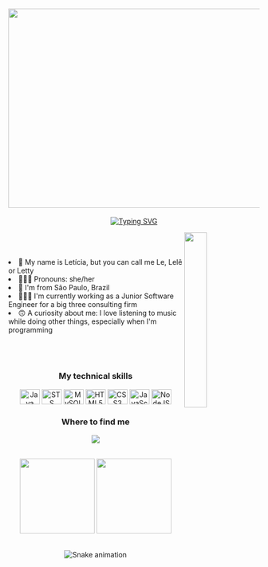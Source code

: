 <h4 align="center">
<img height="400px" width="800px" src="https://i.imgur.com/OqzFQ6Q.gif">
</h4>

<p align="center">
<a href="https://git.io/typing-svg"><img src="https://readme-typing-svg.herokuapp.com?font=Fira+Code&pause=1000&color=8C18F7&center=true&vCenter=true&width=435&lines=Hello%2C+World!+%F0%9F%99%83" alt="Typing SVG" /></a>
</p>

<div>
<img src=https://i.imgur.com/yoDh20I.gif" width="30%" height="30%" align="right">
</div>

<br>
<br>                                          
<br>                                                               
  
<li>💜 My name is Letícia, but you can call me Le, Lelê or Letty</li>
<li>🙆🏽‍♀️ Pronouns: she/her</li>
<li>📌 I'm from São Paulo, Brazil</li>
<li>👩🏽‍💻 I'm currently working as a Junior Software Engineer for a big three consulting firm</li>
<li>🙃 A curiosity about me: I love listening to music while doing other things, especially when I'm programming</li>                               
    
<br>
<br>
<br>
                                                                                                            
</p>
<h3 align="center">My technical skills</h3>
<p align="center">
               
<div>
<p align="center">
<img alt="Java" height="30" width="40" src="https://cdn.jsdelivr.net/gh/devicons/devicon/icons/java/java-original.svg" />
<img alt="STS" height="30" width="40" src="https://cdn.jsdelivr.net/gh/devicons/devicon/icons/spring/spring-original.svg" />
<img alt="MySQL" height="30" width="40" src="https://cdn.jsdelivr.net/gh/devicons/devicon/icons/mysql/mysql-original-wordmark.svg" />
<img alt="HTML5" height="30" width="40" src="https://cdn.jsdelivr.net/gh/devicons/devicon/icons/html5/html5-original.svg" />
<img alt="CSS3" height="30" width="40" src="https://cdn.jsdelivr.net/gh/devicons/devicon/icons/css3/css3-original.svg" />
<img alt="JavaScript" height="30" width="40" src="https://cdn.jsdelivr.net/gh/devicons/devicon/icons/javascript/javascript-original.svg" />
<img alt="NodeJS" height="30" width="40" src="https://cdn.jsdelivr.net/gh/devicons/devicon/icons/nodejs/nodejs-original.svg" />
                                                                                                                                        
</p>
</div>

<h3 align="center">Where to find me</h3>
<div> 
<p align="center">
  <a href ="https://www.linkedin.com/in/silva-leticia/"><img src="https://img.shields.io/badge/-LinkedIn-%230077B5?style=for-the-badge&logo=linkedin&logoColor=white" target="_blank"></a>
</p>
</div>

<br>

<div align="center">
  <img height="150em" src="https://github-readme-stats.vercel.app/api?username=lettycodes&show_icons=true&theme=synthwave&include_all_commits=true&count_private=true"/>
  <img height="150em" src="https://github-readme-stats.vercel.app/api/top-langs/?username=lettycodes&layout=compact&langs_count=7&theme=synthwave"/>
</div>
                                                                                                                                                  
<br>
                                                                                                                                                  
<div align="center">

![Snake animation](https://github.com/lettycodes/lettycodes/blob/output/github-contribution-grid-snake.svg)

</div>
